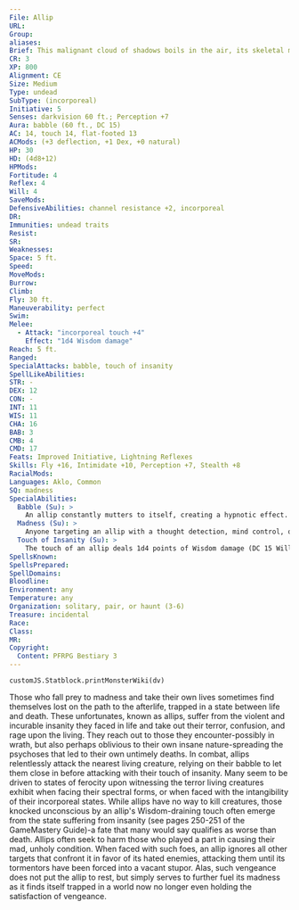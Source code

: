 ```yaml
---
File: Allip
URL: 
Group: 
aliases: 
Brief: This malignant cloud of shadows boils in the air, its skeletal maw eerily babbling as the creature's claws manifest from the darkness.
CR: 3
XP: 800
Alignment: CE
Size: Medium
Type: undead
SubType: (incorporeal)
Initiative: 5
Senses: darkvision 60 ft.; Perception +7
Aura: babble (60 ft., DC 15)
AC: 14, touch 14, flat-footed 13
ACMods: (+3 deflection, +1 Dex, +0 natural)
HP: 30
HD: (4d8+12)
HPMods: 
Fortitude: 4
Reflex: 4
Will: 4
SaveMods: 
DefensiveAbilities: channel resistance +2, incorporeal
DR: 
Immunities: undead traits
Resist: 
SR: 
Weaknesses: 
Space: 5 ft.
Speed: 
MoveMods: 
Burrow: 
Climb: 
Fly: 30 ft.
Maneuverability: perfect
Swim: 
Melee: 
  - Attack: "incorporeal touch +4"
    Effect: "1d4 Wisdom damage"
Reach: 5 ft.
Ranged: 
SpecialAttacks: babble, touch of insanity
SpellLikeAbilities: 
STR: -
DEX: 12
CON: -
INT: 11
WIS: 11
CHA: 16
BAB: 3
CMB: 4
CMD: 17
Feats: Improved Initiative, Lightning Reflexes
Skills: Fly +16, Intimidate +10, Perception +7, Stealth +8
RacialMods: 
Languages: Aklo, Common
SQ: madness
SpecialAbilities:
  Babble (Su): >
    An allip constantly mutters to itself, creating a hypnotic effect. All sane creatures within 60 feet of the allip must succeed at a DC 15 Will save or be fascinated for 2d4 rounds. While a target is fascinated, the allip can approach it without breaking the effect, but an attack by the allip does end the effect. Creatures that successfully save cannot be affected by the same allip's babble for 24 hours. This is a sonic, mind-affecting compulsion effect. The save DC is Charisma-based.
  Madness (Su): >
    Anyone targeting an allip with a thought detection, mind control, or telepathic effect makes direct contact with its tortured mind and takes 1d4 points of Wisdom damage.
  Touch of Insanity (Su): >
    The touch of an allip deals 1d4 points of Wisdom damage (DC 15 Will negates). A successful critical hit causes 1d4 points of Wisdom damage and 1 point of Wisdom drain (instead of double Wisdom damage). With each successful attack, an allip gains 5 temporary hit points. The save DC is Charisma-based.
SpellsKnown: 
SpellsPrepared: 
SpellDomains: 
Bloodline: 
Environment: any
Temperature: any
Organization: solitary, pair, or haunt (3-6)
Treasure: incidental
Race: 
Class: 
MR: 
Copyright:
  Content: PFRPG Bestiary 3
---
```

```dataviewjs
customJS.Statblock.printMonsterWiki(dv)
```
Those who fall prey to madness and take their own lives sometimes find themselves lost on the path to the afterlife, trapped in a state between life and death. These unfortunates, known as allips, suffer from the violent and incurable insanity they faced in life and take out their terror, confusion, and rage upon the living. They reach out to those they encounter-possibly in wrath, but also perhaps oblivious to their own insane nature-spreading the psychoses that led to their own untimely deaths.  In combat, allips relentlessly attack the nearest living creature, relying on their babble to let them close in before attacking with their touch of insanity. Many seem to be driven to states of ferocity upon witnessing the terror living creatures exhibit when facing their spectral forms, or when faced with the intangibility of their incorporeal states. While allips have no way to kill creatures, those knocked unconscious by an allip's Wisdom-draining touch often emerge from the state suffering from insanity (see pages 250-251 of the GameMastery Guide)-a fate that many would say qualifies as worse than death.  Allips often seek to harm those who played a part in causing their mad, unholy condition. When faced with such foes, an allip ignores all other targets that confront it in favor of its hated enemies, attacking them until its tormentors have been forced into a vacant stupor. Alas, such vengeance does not put the allip to rest, but simply serves to further fuel its madness as it finds itself trapped in a world now no longer even holding the satisfaction of vengeance.
